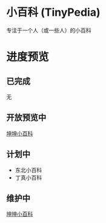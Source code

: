 # 小百科 (TinyPedia)
专注于一个人（或一些人）的小百科
# 进度预览
## 已完成
无
## 开放预览中
[坤坤小百科](https://vanhstp.github.io/KunPedia/)
## 计划中
- 东北小百科
- 丁真小百科
## 维护中
[坤坤小百科](https://vanhstp.github.io/KunPedia/)

